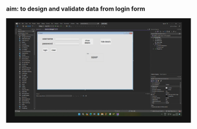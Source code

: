 ### aim: to design and validate data from login form

![image](.attachments/de4c2d54c6cd68a8385ad23c243a26754d28ecb3.jpg) 
